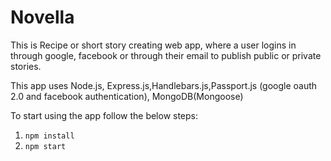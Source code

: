 # Novella

This is Recipe or short story creating web app, where a user logins in  through google, facebook or through their email to publish public or private stories.

This app uses Node.js, Express.js,Handlebars.js,Passport.js (google oauth 2.0 and facebook authentication), MongoDB(Mongoose)

To start using the app follow the below steps:

1. `npm install`
2. `npm start`
